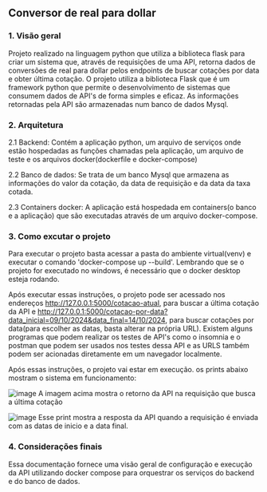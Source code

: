 ## Conversor de real para dollar

### 1. Visão geral

Projeto realizado na linguagem python que utiliza a biblioteca flask para criar um sistema que, através de requisições de uma API, retorna dados de conversões de real para dollar pelos endpoints de buscar
cotações por data e obter última cotação. O projeto utiliza a biblioteca Flask que é um framework python que permite o desenvolvimento de sistemas que consumem dados de API's de forma simples e eficaz.
As informações retornadas pela API são armazenadas num banco de dados Mysql.

### 2. Arquitetura

2.1 Backend: Contém a aplicação python, um arquivo de serviços onde estão hospedadas as funções chamadas pela aplicação, um arquivo de teste e os arquivos docker(dockerfile e docker-compose)

2.2 Banco de dados: Se trata de um banco Mysql que armazena as informações do valor da cotação, da data de requisição e da data da taxa cotada.

2.3 Containers docker: A aplicação está hospedada em containers(o banco e a aplicação) que são executadas através de um arquivo docker-compose.

### 3. Como excutar o projeto

Para executar o projeto basta acessar a pasta do ambiente virtual(venv) e executar o comando 'docker-compose up --build'. Lembrando que se o projeto for executado no windows, é necessário que o docker desktop
esteja rodando.

Após executar essas instruções, o projeto pode ser acessado nos endereços http://127.0.0.1:5000/cotacao-atual, para buscar a última cotação da API e 
http://127.0.0.1:5000/cotacao-por-data?data_inicial=09/10/2024&data_final=14/10/2024, para buscar cotações por data(para escolher as datas, basta alterar na própria URL). Existem alguns programas que podem
realizar os testes de API's como o insomnia e o postman que podem ser usados nos testes dessa API e as URLS também podem ser acionadas diretamente em um navegador localmente.

Após essas instruções, o projeto vai estar em execução. os prints abaixo mostram o sistema em funcionamento:

![image](https://github.com/user-attachments/assets/8c9c6c77-9442-4f76-bff6-7f43f06dcdd3)
A imagem acima mostra o retorno da API na requisição que busca a última cotação

![image](https://github.com/user-attachments/assets/d9a4f4c9-2f4e-4b3c-89c2-3f6fc81804b1)
Esse print mostra a resposta da API quando a requisição é enviada com as datas de inicio e a data final.

### 4. Considerações finais

Essa documentação fornece uma visão geral de configuração e execução da API utilizando docker compose para orquestrar os serviços do backend e do banco de dados.




